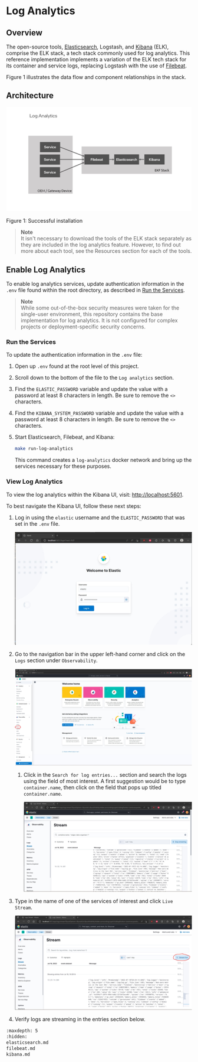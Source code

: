 # Log Analytics

## Overview
The open-source tools, [Elasticsearch](../log-analytics/elasticsearch.md), Logstash, and [Kibana](../log-analytics/kibana.md) (ELK), comprise the ELK stack, a tech stack commonly used for log analytics. This reference implementation implements a variation of the ELK tech stack for its container and service logs, replacing Logstash with the use of [Filebeat](../log-analytics/filebeat.md).

Figure 1 illustrates the data flow and component relationships in the stack.

## Architecture

   ![Terminal output when the installation is finished](../images/LogAnalyticsStack.jpg)

   Figure 1: Successful installation


> **Note**  
> It isn't necessary to download the tools of the ELK stack separately as they are included in the log analytics feature. However, to find out more about each tool, see the Resources section for each of the tools.

## Enable Log Analytics
To enable log analytics services, update authentication information in the `.env` file found within the root directory, as described in [Run the Services](#run-the-services). 

> **Note**  
> While some out-of-the-box security measures were taken for the single-user environment, this repository contains the base implementation for log analytics. It is not configured for complex projects or deployment-specific security concerns.

### Run the Services
To update the authentication information in the `.env` file:

1. Open up `.env` found at the root level of this project.
2. Scroll down to the bottom of the file to the `Log analytics` section.
3. Find the `ELASTIC_PASSWORD` variable and update the value with a password at least 8 characters in length. Be sure to remove the `<>` characters.
4. Find the `KIBANA_SYSTEM_PASSWORD` variable and update the value with a password at least 8 characters in length. Be sure to remove the `<>` characters.
5. Start Elasticsearch, Filebeat, and Kibana:

    ```bash
    make run-log-analytics
    ```

    This command creates a `log-analytics` docker network and bring up the services necessary for these purposes.

### View Log Analytics
To view the log analytics within the Kibana UI, visit: [http://localhost:5601](http://localhost:5601).

To best navigate the Kibana UI, follow these next steps:

1. Log in using the `elastic` username and the `ELASTIC_PASSWORD` that was set in the `.env` file.

   ![Elasticsearch Login](../images/LogAnalyticsLogin.jpg)

2. Go to the navigation bar in the upper left-hand corner and click on the `Logs` section under `Observability`.

   ![Elasticsearch Navigation](../images/LogAnalyticsNavigation.jpg)

   1. Click in the `Search for log entries...` section and search the logs using the field of most interest.
   A first suggestion would be to type `container.name`, then click on the field that pops up titled `container.name`.

      ![Elasticsearch Search](../images/LogAnalyticsSearch.jpg)

3. Type in the name of one of the services of interest and click `Live Stream`.


   ![Elasticsearch Stream](../images/LogAnalyticsStream.jpg)

5. Verify logs are streaming in the entries section below.

```{toctree}
:maxdepth: 5
:hidden:
elasticsearch.md
filebeat.md
kibana.md
```
